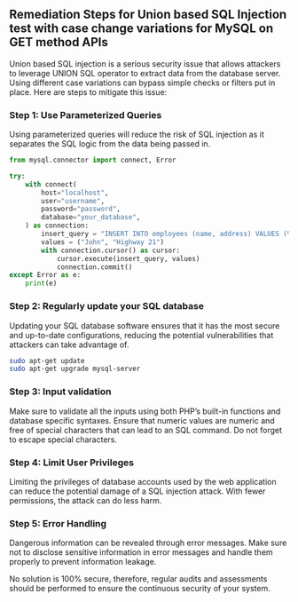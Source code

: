 

## Remediation Steps for Union based SQL Injection test with case change variations for MySQL on GET method APIs

Union based SQL injection is a serious security issue that allows attackers to leverage UNION SQL operator to extract data from the database server. Using different case variations can bypass simple checks or filters put in place. Here are steps to mitigate this issue:

### Step 1: Use Parameterized Queries 

Using parameterized queries will reduce the risk of SQL injection as it separates the SQL logic from the data being passed in.
```python
from mysql.connector import connect, Error

try:
    with connect(
        host="localhost",
        user="username",
        password="password",
        database="your_database",
    ) as connection:
        insert_query = "INSERT INTO employees (name, address) VALUES (%s, %s)"
        values = ("John", "Highway 21")
        with connection.cursor() as cursor:
            cursor.execute(insert_query, values)
            connection.commit()
except Error as e:
    print(e)
```
### Step 2: Regularly update your SQL database 
Updating your SQL database software ensures that it has the most secure and up-to-date configurations, reducing the potential vulnerabilities that attackers can take advantage of.

```bash
sudo apt-get update
sudo apt-get upgrade mysql-server
```
### Step 3: Input validation
Make sure to validate all the inputs using both PHP’s built-in functions and database specific syntaxes. Ensure that numeric values are numeric and free of special characters that can lead to an SQL command. Do not forget to escape special characters.

### Step 4: Limit User Privileges
Limiting the privileges of database accounts used by the web application can reduce the potential damage of a SQL injection attack. With fewer permissions, the attack can do less harm.

### Step 5: Error Handling
Dangerous information can be revealed through error messages. Make sure not to disclose sensitive information in error messages and handle them properly to prevent information leakage. 

No solution is 100% secure, therefore, regular audits and assessments should be performed to ensure the continuous security of your system.